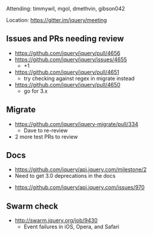 Attending: timmywil, mgol, dmethvin, gibson042

Location: https://gitter.im/jquery/meeting

## Issues and PRs needing review
* https://github.com/jquery/jquery/pull/4656
* https://github.com/jquery/jquery/issues/4655
	- +1
* https://github.com/jquery/jquery/pull/4651
	- try checking against regex in migrate instead
* https://github.com/jquery/jquery/pull/4650
	- go for 3.x

## Migrate
* https://github.com/jquery/jquery-migrate/pull/334
	- Dave to re-review
* 2 more test PRs to review

## Docs
* https://github.com/jquery/api.jquery.com/milestone/2
* Need to get 3.0 deprecations in the docs
- https://github.com/jquery/api.jquery.com/issues/970

## Swarm check
* http://swarm.jquery.org/job/9430
	- Event failures in iOS, Opera, and Safari
